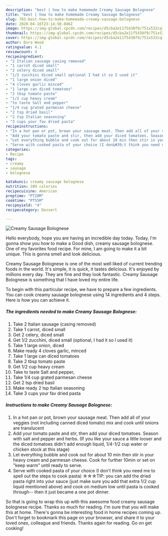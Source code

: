 ```yaml
---
description: "best | how to make homemade Creamy Sausage Bolognese"
title: "best | how to make homemade Creamy Sausage Bolognese"
slug: 783-best-how-to-make-homemade-creamy-sausage-bolognese
date: 2020-04-16T23:14:50.046Z
image: https://img-global.cpcdn.com/recipes/d5cba2e11f5438f9/751x532cq70/creamy-sausage-bolognese-recipe-main-photo.jpg
thumbnail: https://img-global.cpcdn.com/recipes/d5cba2e11f5438f9/751x532cq70/creamy-sausage-bolognese-recipe-main-photo.jpg
cover: https://img-global.cpcdn.com/recipes/d5cba2e11f5438f9/751x532cq70/creamy-sausage-bolognese-recipe-main-photo.jpg
author: Dora Wood
ratingvalue: 4.1
reviewcount: 4
recipeingredient:
- "2 Italian sausage casing removed"
- "1 carrot diced small"
- "2 celery diced small"
- "1/2 zucchini diced small optional I had it so I used it"
- "1 large onion diced"
- "4 cloves garlic minced"
- "1 large can diced tomatoes"
- "2 tbsp tomato paste"
- "1/2 cup heavy cream"
- "to taste Salt and pepper"
- "1/4 cup grated parmesan cheese"
- "2 tsp dried basil"
- "2 tsp Italian seasoning"
- "3 cups your fav dried pasta"
recipeinstructions:
- "In a hot pan or pot, brown your sausage meat. Then add all of your veggies (not including canned diced tomato) mix and cook until onions are translucent"
- "Add your tomato paste and stir, then add your diced tomatoes. Season with salt and pepper and herbs. (If you like your sauce a little looser and the diced tomatoes didn&#39;t add enough liquid, 1/4-1/2 cup water or chicken stock at this stage)"
- "Let everything bubble and cook out for about 10 min then stir in your heavy cream and parmesan cheese. Cook for further 10min or set on &#34;keep warm&#34; until ready to serve."
- "Serve with cooked pasta of your choice (I don&#39;t think you need me to spell out the steps to cook pasta) ☆☆☆TIP: you can add the dried pasta right into your sauce (just make sure you add that extra 1/2 cup liquid mentioned above) and cook on medium low until pasta is cooked through-- then it just became a one pot dinner."
categories:
- Recipe
tags:
- creamy
- sausage
- bolognese

katakunci: creamy sausage bolognese 
nutrition: 289 calories
recipecuisine: American
preptime: "PT20M"
cooktime: "PT55M"
recipeyield: "4"
recipecategory: Dessert

---
```



![Creamy Sausage Bolognese](https://img-global.cpcdn.com/recipes/d5cba2e11f5438f9/751x532cq70/creamy-sausage-bolognese-recipe-main-photo.jpg)

Hello everybody, hope you are having an incredible day today. Today, I'm gonna show you how to make a Good dish, creamy sausage bolognese. One of my favorites food recipe. For mine, I am going to make it a bit unique. This is gonna smell and look delicious.

Creamy Sausage Bolognese is one of the most well liked of current trending foods in the world. It's simple, it is quick, it tastes delicious. It's enjoyed by millions every day. They are fine and they look fantastic. Creamy Sausage Bolognese is something that I have loved my entire life.




To begin with this particular recipe, we have to prepare a few ingredients. You can cook creamy sausage bolognese using 14 ingredients and 4 steps. Here is how you can achieve it.

<!--inarticleads1-->

##### The ingredients needed to make Creamy Sausage Bolognese:

1. Take 2 Italian sausage (casing removed)
1. Take 1 carrot, diced small
1. Get 2 celery, diced small
1. Get 1/2 zucchini, diced small (optional, I had it so I used it)
1. Take 1 large onion, diced
1. Make ready 4 cloves garlic, minced
1. Take 1 large can diced tomatoes
1. Take 2 tbsp tomato paste
1. Get 1/2 cup heavy cream
1. Take to taste Salt and pepper,
1. Take 1/4 cup grated parmesan cheese
1. Get 2 tsp dried basil
1. Make ready 2 tsp Italian seasoning
1. Take 3 cups your fav dried pasta




<!--inarticleads2-->

##### Instructions to make Creamy Sausage Bolognese:

1. In a hot pan or pot, brown your sausage meat. Then add all of your veggies (not including canned diced tomato) mix and cook until onions are translucent
1. Add your tomato paste and stir, then add your diced tomatoes. Season with salt and pepper and herbs. (If you like your sauce a little looser and the diced tomatoes didn&#39;t add enough liquid, 1/4-1/2 cup water or chicken stock at this stage)
1. Let everything bubble and cook out for about 10 min then stir in your heavy cream and parmesan cheese. Cook for further 10min or set on &#34;keep warm&#34; until ready to serve.
1. Serve with cooked pasta of your choice (I don&#39;t think you need me to spell out the steps to cook pasta) ☆☆☆TIP: you can add the dried pasta right into your sauce (just make sure you add that extra 1/2 cup liquid mentioned above) and cook on medium low until pasta is cooked through-- then it just became a one pot dinner.




So that is going to wrap this up with this awesome food creamy sausage bolognese recipe. Thanks so much for reading. I'm sure that you will make this at home. There's gonna be interesting food in home recipes coming up. Don't forget to bookmark this page on your browser, and share it to your loved ones, colleague and friends. Thanks again for reading. Go on get cooking!
